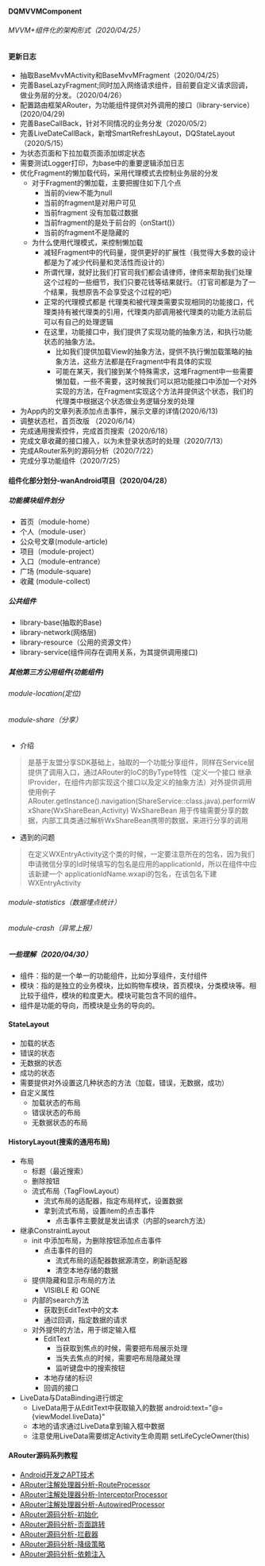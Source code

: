 #### DQMVVMComponent

######  MVVM+组件化的架构形式（2020/04/25）

#### 更新日志
- 抽取BaseMvvMActivity和BaseMvvMFragment（2020/04/25）
- 完善BaseLazyFragment;同时加入网络请求组件，目前要自定义请求回调，做业务层的分发。（2020/04/26）
- 配置路由框架ARouter，为功能组件提供对外调用的接口（library-service）(2020/04/29)
- 完善BaseCallBack，针对不同情况的业务分发（2020/05/2）
- 完善LiveDateCallBack，新增SmartRefreshLayout，DQStateLayout（2020/5/15）
- 为状态页面和下拉加载页面添加绑定状态
- 需要测试Logger打印，为base中的重要逻辑添加日志
- 优化Fragment的懒加载代码，采用代理模式去控制业务层的分发
  - 对于Fragment的懒加载，主要把握住如下几个点
    - 当前的view不能为null
    - 当前的fragment是对用户可见
    - 当前fragment 没有加载过数据
    - 当前fragment的是处于前台的（onStart()）
    - 当前的fragment不是隐藏的
  - 为什么使用代理模式，来控制懒加载
    - 减轻Fragment中的代码量，提供更好的扩展性（我觉得大多数的设计都是为了减少代码量和灵活性而设计的）
    - 所谓代理，就好比我们打官司我们都会请律师，律师来帮助我们处理这个过程的一些细节，我们只要花钱等结果就行。（打官司都是为了一个结果，我想原告不会享受这个过程的吧）
    - 正常的代理模式都是 代理类和被代理类需要实现相同的功能接口，代理类持有被代理类的引用，代理类内部调用被代理类的功能方法前后可以有自己的处理逻辑
    - 在这里，功能接口中，我们提供了实现功能的抽象方法，和执行功能状态的抽象方法。
      - 比如我们提供加载View的抽象方法，提供不执行懒加载策略的抽象方法，这些方法都是在Fragment中有具体的实现
      - 可能在某天，我们接到某个特殊需求，这堆Fragment中一些需要懒加载，一些不需要，这时候我们可以把功能接口中添加一个对外实现的方法，在Fragment实现这个方法并提供这个状态，我们的代理类中根据这个状态做业务逻辑分发的处理
- 为App内的文章列表添加点击事件，展示文章的详情(2020/6/13)
- 调整状态栏，首页改版 （2020/6/14）
- 完成通用搜索控件，完成首页搜索（2020/6/18）
- 完成文章收藏的接口接入，以为未登录状态时的处理（2020/7/13）
- 完成ARouter系列的源码分析（2020/7/22）
- 完成分享功能组件（2020/7/25）

#### 组件化部分划分-wanAndroid项目（2020/04/28）
##### 功能模块组件划分
- 首页（module-home）
- 个人（module-user）
- 公众号文章(module-article)
- 项目（module-project）
- 入口（module-entrance）
- 广场 (module-square)
- 收藏 (module-collect)
##### 公共组件
- library-base(抽取的Base)
- library-network(网络层)
- library-resource（公用的资源文件）
- library-service(组件间存在调用关系，为其提供调用接口)
##### 其他第三方公用组件(功能组件)
###### module-location(定位)
###### module-share（分享）
- 介绍
> 是基于友盟分享SDK基础上，抽取的一个功能分享组件，同样在Service层提供了调用入口，通过ARouter的IoC的ByType特性（定义一个接口 继承 IProvider，在组件内部实现这个接口以及定义的抽象方法）对外提供调用
> 使用例子 ARouter.getInstance().navigation(ShareService::class.java).performWxShare(WxShareBean,Activity)
> WxShareBean 用于传输需要分享的数据，内部工具类通过解析WxShareBean携带的数据，来进行分享的调用
- 遇到的问题
> 在定义WXEntryActivity这个类的时候，一定要注意所在的包名，因为我们申请微信分享的Id时候填写的包名是应用的applicationId，所以在组件中应该新建一个 applicationIdName.wxapi的包名，在该包名下建WXEntryActivity
###### module-statistics（数据埋点统计）
###### module-crash（异常上报）
##### 一些理解（2020/04/30）
- 组件：指的是一个单一的功能组件，比如分享组件，支付组件
- 模块：指的是独立的业务模块，比如购物车模块，首页模块，分类模块等。相比较于组件，模块的粒度更大。模块可能包含不同的组件。
- 组件是功能的导向，而模块是业务的导向的。
#### StateLayout
- 加载的状态
- 错误的状态
- 无数据的状态
- 成功的状态
- 需要提供对外设置这几种状态的方法（加载，错误，无数据，成功）
- 自定义属性
  - 加载状态的布局
  - 错误状态的布局
  - 无数据状态的布局
#### HistoryLayout(搜索的通用布局)
- 布局
    - 标题（最近搜索）
    - 删除按钮
    - 流式布局（TagFlowLayout）
        - 流式布局的适配器，指定布局样式，设置数据
        - 拿到流式布局，设置item的点击事件
            - 点击事件主要就是发出请求（内部的search方法）
- 继承ConstraintLayout
    - init 中添加布局，为删除按钮添加点击事件
        - 点击事件的目的
            - 流式布局的适配器数据源清空，刷新适配器
            - 清空本地存储的数据
    - 提供隐藏和显示布局的方法
        - VISIBLE 和 GONE
    - 内部的search方法
        - 获取到EditText中的文本
        - 通过回调，指定数据的请求
    - 对外提供的方法，用于绑定输入框
        - EditText
            - 当获取到焦点的时候，需要把布局展示处理
            - 当失去焦点的时候，需要吧布局隐藏处理
            - 监听键盘中的搜索按钮
        - 本地存储的标识
        - 回调的接口
- LiveData与DataBinding进行绑定
    - LiveData用于从EditText中获取输入的数据 android:text="@={viewModel.liveData}"
    - 本地的请求通过LiveData拿到输入框中数据
    - 注意使用LiveData需要绑定Activity生命周期 setLifeCycleOwner(this)
#### ARouter源码系列教程
- [Android开发之APT技术](https://www.jianshu.com/p/5ee5b16ed5d8)
- [ARouter注解处理器分析-RouteProcessor](https://www.jianshu.com/p/746b9bed4884)
- [ARouter注解处理器分析-InterceptorProcessor](https://www.jianshu.com/p/a9c1a1cef690)
- [ARouter注解处理器分析-AutowiredProcessor](https://www.jianshu.com/p/6408428b11ae)
- [ARouter源码分析-初始化](https://www.jianshu.com/p/18a89ba11882)
- [ARouter源码分析-页面跳转](https://www.jianshu.com/p/48dbaea12813)
- [ARouter源码分析-拦截器](https://www.jianshu.com/p/25157c8119b0)
- [ARouter源码分析-降级策略](https://www.jianshu.com/p/8ada64425e1d)
- [ARouter源码分析-依赖注入](https://www.jianshu.com/p/de2d4f386e9a)


